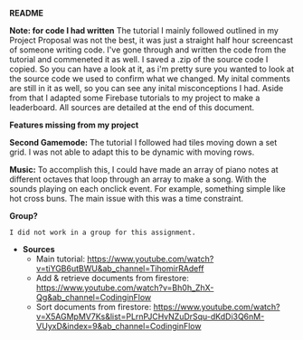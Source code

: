 **README**

**Note: for code I had written**
The tutorial I mainly followed outlined in my Project Proposal was not the best, it was just a straight half hour screencast of someone writing code.
I've gone through and written the code from the tutorial and commeneted it as well. I saved a .zip of the source code I copied.
So you can have a look at it, as i'm pretty sure you wanted to look at the source code we used to confirm what we changed.
My inital comments are still in it as well, so you can see any inital misconceptions I had. Aside from that I adapted some
Firebase tutorials to my project to make a leaderboard. All sources are detailed at the end of this document.

 **Features missing from my project**

**Second Gamemode:**
The tutorial I followed had tiles moving down a set grid. I was not able to adapt this to be dynamic with moving rows.

**Music:**
	To accomplish this, I could have made an array of piano notes at different octaves that loop through an array to make a song. With the sounds playing on each onclick event.
	 For example, something simple like hot cross buns. The main issue with this was a time constraint.

**Group?**
	
	
	I did not work in a group for this assignment.

  
 
- **Sources**
   - Main tutorial: https://www.youtube.com/watch?v=tiYGB6utBWU&ab_channel=TihomirRAdeff
   - Add & retrieve documents from firestore: https://www.youtube.com/watch?v=Bh0h_ZhX-Qg&ab_channel=CodinginFlow
   - Sort documents from firestore: https://www.youtube.com/watch?v=X5AGMpMV7Ks&list=PLrnPJCHvNZuDrSqu-dKdDi3Q6nM-VUyxD&index=9&ab_channel=CodinginFlow
   
   




